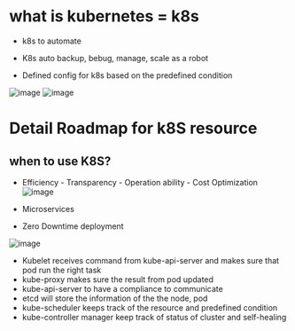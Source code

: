 # what is kubernetes = k8s
- k8s to automate

- K8s auto backup, bebug, manage, scale as a robot

- Defined config for k8s based on the predefined condition

![image](https://github.com/user-attachments/assets/2e5f192e-44f3-4f46-93fb-b91d16c4b7b4)
![image](https://github.com/user-attachments/assets/90307f1b-dc52-4d6f-b593-0408ef32dcd9)

# Detail Roadmap for k8S resource

## when to use K8S?
- Efficiency - Transparency - Operation ability - Cost Optimization
![image](https://github.com/user-attachments/assets/33c5e2ee-a628-459d-a531-77105ef0ff07)
- Microservices

- Zero Downtime deployment

![image](https://github.com/user-attachments/assets/e5dbfba2-1739-435c-aea6-5bd4a52a32e7)

- Kubelet receives command from kube-api-server and makes sure that pod run the right task
- kube-proxy makes sure the result from pod updated
- kube-api-server to have a compliance to communicate 
- etcd will store the information of the the node, pod
- kube-scheduler keeps track of the resource and predefined condition
- kube-controller manager keep track of status of cluster and self-healing
